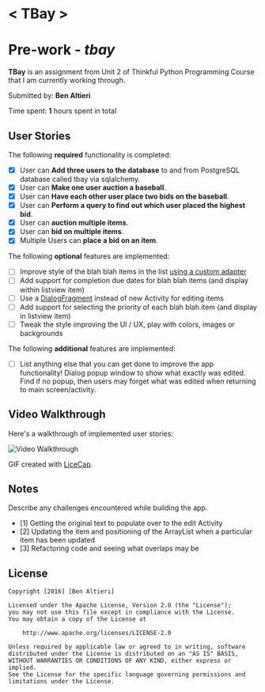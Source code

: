 # < TBay >

# Pre-work - *tbay*

**TBay** is an assignment from Unit 2 of Thinkful Python Programming Course that I am currently working through.

Submitted by: **Ben Altieri**

Time spent: **1** hours spent in total

## User Stories

The following **required** functionality is completed:

* [x] User can **Add three users to the database** to and from PostgreSQL database called tbay via sqlalchemy.
* [x] User can **Make one user auction a baseball**.
* [x] User can **Have each other user place two bids on the baseball**.
* [x] User can **Perform a query to find out which user placed the highest bid**.
* [x] User can **auction multiple items**.
* [x] User can **bid on multiple items**.
* [x] Multiple Users can **place a bid on an item**.

The following **optional** features are implemented:

* [ ] Improve style of the blah blah items in the list [using a custom adapter](http://google.com)
* [ ] Add support for completion due dates for blah blah items (and display within listview item)
* [ ] Use a [DialogFragment](http://google.com) instead of new Activity for editing items
* [ ] Add support for selecting the priority of each blah blah item (and display in listview item)
* [ ] Tweak the style improving the UI / UX, play with colors, images or backgrounds

The following **additional** features are implemented:

* [ ] List anything else that you can get done to improve the app functionality!
Dialog popup window to show what exactly was edited.  Find if no popup, then users may forget what was edited when returning to main screen/activity.

## Video Walkthrough 

Here's a walkthrough of implemented user stories:

<img src='https://www.google.com' title='Video Walkthrough' width='' alt='Video Walkthrough' />

GIF created with [LiceCap](http://www.cockos.com/licecap/).

## Notes

Describe any challenges encountered while building the app.
* [1] Getting the original text to populate over to the edit Activity
* [2] Updating the item and positioning of the ArrayList when a particular item has been updated
* [3] Refactoring code and seeing what overlaps may be

## License

    Copyright [2016] [Ben Altieri]

    Licensed under the Apache License, Version 2.0 (the "License");
    you may not use this file except in compliance with the License.
    You may obtain a copy of the License at

        http://www.apache.org/licenses/LICENSE-2.0

    Unless required by applicable law or agreed to in writing, software
    distributed under the License is distributed on an "AS IS" BASIS,
    WITHOUT WARRANTIES OR CONDITIONS OF ANY KIND, either express or implied.
    See the License for the specific language governing permissions and
    limitations under the License.
